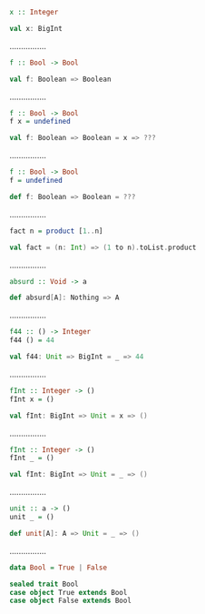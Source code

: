 ```Haskell
x :: Integer
```
```scala
val x: BigInt
```
................
```Haskell
f :: Bool -> Bool
```
```scala
val f: Boolean => Boolean
```
................
```Haskell
f :: Bool -> Bool
f x = undefined
```
```scala
val f: Boolean => Boolean = x => ???
```
................
```Haskell
f :: Bool -> Bool
f = undefined
```
```scala
def f: Boolean => Boolean = ???
```
................
```Haskell
fact n = product [1..n]
```
```scala
val fact = (n: Int) => (1 to n).toList.product
```
................
```Haskell
absurd :: Void -> a
```
```scala
def absurd[A]: Nothing => A
```
................
```Haskell
f44 :: () -> Integer
f44 () = 44
```
```scala
val f44: Unit => BigInt = _ => 44
```
................
```Haskell
fInt :: Integer -> ()
fInt x = ()
```
```scala
val fInt: BigInt => Unit = x => ()
```
................
```Haskell
fInt :: Integer -> ()
fInt _ = ()
```
```scala
val fInt: BigInt => Unit = _ => ()
```
................
```Haskell
unit :: a -> ()
unit _ = ()
```
```scala
def unit[A]: A => Unit = _ => ()
```
................
```Haskell
data Bool = True | False
```
```scala
sealed trait Bool
case object True extends Bool
case object False extends Bool
```
